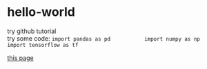 # hello-world
try github tutorial  
try some code:  ```
        import pandas as pd          
        import numpy as np  
        ```
`import tensorflow as tf`

[this page](https://github.com/sustcLi/hello-world/edit/readme-edits/README.md)
